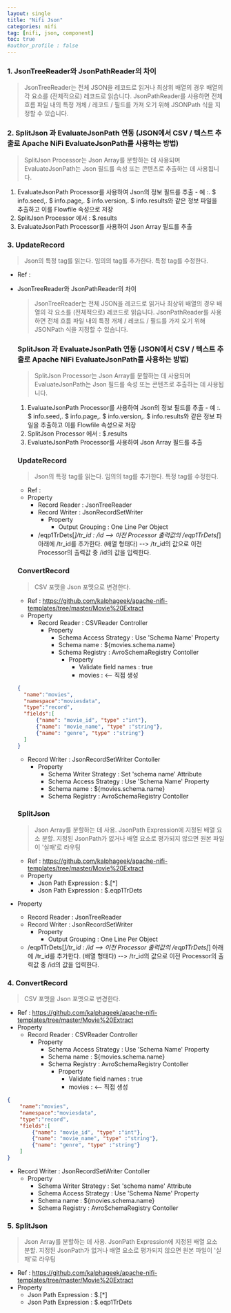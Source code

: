 ```yaml
---
layout: single
title: "Nifi Json"
categories: nifi
tag: [nifi, json, component]
toc: true
#author_profile : false
---
```




### 1. JsonTreeReader와 JsonPathReader의 차이
> JsonTreeReader는 전체 JSON을 레코드로 읽거나 최상위 배열의 경우 배열의 각 요소를 (전체적으로) 레코드로 읽습니다. JsonPathReader를 사용하면 전체 흐름 파일 내의 특정 개체 / 레코드 / 필드를 가져 오기 위해 JSONPath 식을 지정할 수 있습니다.
### 2. SplitJson 과 EvaluateJsonPath 연동 (JSON에서 CSV / 텍스트 추출로 Apache NiFi EvaluateJsonPath를 사용하는 방법)
>  SplitJson Processor는 Json Array를 분할하는 데 사용되며 EvaluateJsonPath는 Json 필드를 속성 또는 콘텐츠로 추출하는 데 사용됩니다. 
1. EvaluateJsonPath Processor를 사용하여 Json의 정보 필드를 추출 - 예 :. $ info.seed,. $ info.page,. $ info.version,. $ info.results와 같은 정보 파일을 추출하고 이를 Flowfile 속성으로 저장
2. SplitJson Processor 에서 : $.results 
3. EvaluateJsonPath Processor를 사용하여 Json Array 필드를 추출
### 3. UpdateRecord
> Json의 특정 tag를 읽는다. 임의의 tag를 추가한다. 특정 tag를 수정한다.
* Ref : 
* JsonTreeReader와 JsonPathReader의 차이
  
  > JsonTreeReader는 전체 JSON을 레코드로 읽거나 최상위 배열의 경우 배열의 각 요소를 (전체적으로) 레코드로 읽습니다. JsonPathReader를 사용하면 전체 흐름 파일 내의 특정 개체 / 레코드 / 필드를 가져 오기 위해 JSONPath 식을 지정할 수 있습니다.
  ### SplitJson 과 EvaluateJsonPath 연동 (JSON에서 CSV / 텍스트 추출로 Apache NiFi EvaluateJsonPath를 사용하는 방법)
  >  SplitJson Processor는 Json Array를 분할하는 데 사용되며 EvaluateJsonPath는 Json 필드를 속성 또는 콘텐츠로 추출하는 데 사용됩니다. 
  1. EvaluateJsonPath Processor를 사용하여 Json의 정보 필드를 추출 - 예 :. $ info.seed,. $ info.page,. $ info.version,. $ info.results와 같은 정보 파일을 추출하고 이를 Flowfile 속성으로 저장
  2. SplitJson Processor 에서 : $.results 
  3. EvaluateJsonPath Processor를 사용하여 Json Array 필드를 추출
  ### UpdateRecord
  > Json의 특정 tag를 읽는다. 임의의 tag를 추가한다. 특정 tag를 수정한다.
  * Ref : 
  * Property
    - Record Reader : JsonTreeReader
    - Record Writer : JsonRecordSetWriter
      * Property
        - Output Grouping : One Line Per Object
    - /eqp1TrDets[*]/tr_id : /id 
      --> 이전 Processor 출력값의 /eqp1TrDets[*] 아래에 /tr_id를 추가한다. (배열 형태다)
      --> /tr_id의 값으로 이전 Processor의 출력값 중 /id의 값을 입력한다.
  ### ConvertRecord
  > CSV 포맷을 Json 포맷으로 변경한다.
  * Ref : https://github.com/kalphageek/apache-nifi-templates/tree/master/Movie%20Extract
  * Property
    - Record Reader : CSVReader Controller
      * Property
        - Schema Access Strategy : Use 'Schema Name' Property
        - Schema name : ${movies.schema.name}
        - Schema Registry : AvroSchemaRegistry Contoller
          * Property
            - Validate field names : true
            - movies : <-- 직접 생성
  ```json
  {
  	"name":"movies",
  	"namespace":"moviesdata",
  	"type":"record",
  	"fields":[
  		{"name": "movie_id", "type" :"int"},
  		{"name": "movie_name", "type" :"string"},		
  		{"name": "genre", "type" :"string"}
  	]
  }
  ```
    - Record Writer : JsonRecordSetWriter Contoller
      * Property
        - Schema Writer Strategy : Set 'schema name' Attribute
        - Schema Access Strategy : Use 'Schema Name' Property
        - Schema name : ${movies.schema.name}
        - Schema Registry : AvroSchemaRegistry Contoller
  ### SplitJson
  >  Json Array를 분할하는 데 사용. JsonPath Expression에 지정된 배열 요소 분할. 지정된 JsonPath가 없거나 배열 요소로 평가되지 않으면 원본 파일이 '실패'로 라우팅
  * Ref : https://github.com/kalphageek/apache-nifi-templates/tree/master/Movie%20Extract
  * Property
    - Json Path Expression : $.[*]
    - Json Path Expression : $.eqp1TrDets
* Property
  - Record Reader : JsonTreeReader
  - Record Writer : JsonRecordSetWriter
    * Property
      - Output Grouping : One Line Per Object
  - /eqp1TrDets[*]/tr_id : /id 
    --> 이전 Processor 출력값의 /eqp1TrDets[*] 아래에 /tr_id를 추가한다. (배열 형태다)
    --> /tr_id의 값으로 이전 Processor의 출력값 중 /id의 값을 입력한다.
### 4. ConvertRecord
> CSV 포맷을 Json 포맷으로 변경한다.
* Ref : https://github.com/kalphageek/apache-nifi-templates/tree/master/Movie%20Extract
* Property
  - Record Reader : CSVReader Controller
    * Property
      - Schema Access Strategy : Use 'Schema Name' Property
      - Schema name : ${movies.schema.name}
      - Schema Registry : AvroSchemaRegistry Contoller
        * Property
          - Validate field names : true
          - movies : <-- 직접 생성
```json
{
	"name":"movies",
	"namespace":"moviesdata",
	"type":"record",
	"fields":[
		{"name": "movie_id", "type" :"int"},
		{"name": "movie_name", "type" :"string"},		
		{"name": "genre", "type" :"string"}
	]
}
```
  - Record Writer : JsonRecordSetWriter Contoller
    * Property
      - Schema Writer Strategy : Set 'schema name' Attribute
      - Schema Access Strategy : Use 'Schema Name' Property
      - Schema name : ${movies.schema.name}
      - Schema Registry : AvroSchemaRegistry Contoller
### 5. SplitJson
>  Json Array를 분할하는 데 사용. JsonPath Expression에 지정된 배열 요소 분할. 지정된 JsonPath가 없거나 배열 요소로 평가되지 않으면 원본 파일이 '실패'로 라우팅
* Ref : https://github.com/kalphageek/apache-nifi-templates/tree/master/Movie%20Extract
* Property
  - Json Path Expression : $.[*]
  - Json Path Expression : $.eqp1TrDets